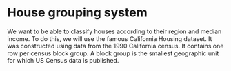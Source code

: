 # House grouping system
We want to be able to classify houses according to their region and median income. To do this, we will use the famous California Housing dataset. It was constructed using data from the 1990 California census. It contains one row per census block group. A block group is the smallest geographic unit for which US Census data is published.
